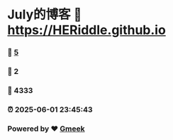 # July的博客 :link: https://HERiddle.github.io 
### :page_facing_up: [5](https://HERiddle.github.io/tag.html) 
### :speech_balloon: 2 
### :hibiscus: 4333 
### :alarm_clock: 2025-06-01 23:45:43 
### Powered by :heart: [Gmeek](https://github.com/Meekdai/Gmeek)
